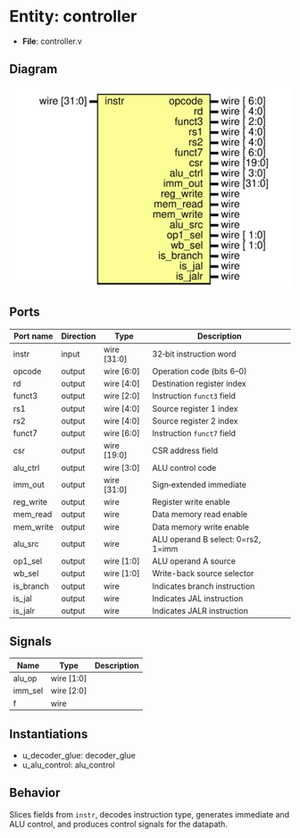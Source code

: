 
# Entity: controller 
- **File**: controller.v

## Diagram
![Diagram](../images/docs/controller.svg "Diagram")
## Ports

| Port name | Direction | Type        | Description |
| --------- | --------- | ----------- | ----------- |
| instr     | input     | wire [31:0] | 32‑bit instruction word |
| opcode    | output    | wire [6:0]  | Operation code (bits 6–0) |
| rd        | output    | wire [4:0]  | Destination register index |
| funct3    | output    | wire [2:0]  | Instruction `funct3` field |
| rs1       | output    | wire [4:0]  | Source register 1 index |
| rs2       | output    | wire [4:0]  | Source register 2 index |
| funct7    | output    | wire [6:0]  | Instruction `funct7` field |
| csr       | output    | wire [19:0] | CSR address field |
| alu_ctrl  | output    | wire [3:0]  | ALU control code |
| imm_out   | output    | wire [31:0] | Sign‑extended immediate |
| reg_write | output    | wire        | Register write enable |
| mem_read  | output    | wire        | Data memory read enable |
| mem_write | output    | wire        | Data memory write enable |
| alu_src   | output    | wire        | ALU operand B select: 0=rs2, 1=imm |
| op1_sel   | output    | wire [1:0]  | ALU operand A source |
| wb_sel    | output    | wire [1:0]  | Write-back source selector |
| is_branch | output    | wire        | Indicates branch instruction |
| is_jal    | output    | wire        | Indicates JAL instruction |
| is_jalr   | output    | wire        | Indicates JALR instruction |

## Signals

| Name    | Type       | Description |
| ------- | ---------- | ----------- |
| alu_op  | wire [1:0] |             |
| imm_sel | wire [2:0] |             |
| f       | wire       |             |

## Instantiations

- u_decoder_glue: decoder_glue
- u_alu_control: alu_control

## Behavior
Slices fields from `instr`, decodes instruction type, generates immediate and ALU control, and produces control signals for the datapath.
